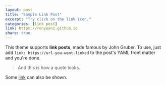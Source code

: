 ```yaml
---
layout: post
title: "Sample Link Post"
excerpt: "Try click on the link icon."
categories: [link post]
link: https://renyuanz.github.io
share: true
---
```


This theme supports **link posts**, made famous by John Gruber. To use, just add `link: https://url-you-want-linked` to the post's YAML front matter and you're done.

> And this is how a quote looks.

Some [link](https://renyuanz.github.io) can also be shown.

